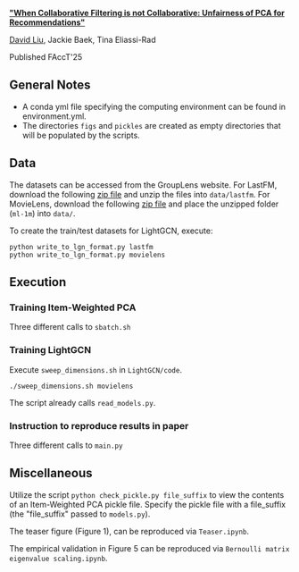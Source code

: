 **["When Collaborative Filtering is not Collaborative: Unfairness of PCA for Recommendations"](https://arxiv.org/abs/2310.09687)**

[David Liu](https://dliu18.github.io/), Jackie Baek, Tina Eliassi-Rad

Published FAccT'25


## General Notes

* A conda yml file specifying the computing environment can be found in environment.yml.
* The directories `figs` and `pickles` are created as empty directories that will be populated by the scripts.
    

## Data
The datasets can be accessed from the GroupLens website. For LastFM, download the following [zip file](https://files.grouplens.org/datasets/hetrec2011/hetrec2011-lastfm-2k.zip) and unzip the files into `data/lastfm`. For MovieLens, download the following [zip file](https://files.grouplens.org/datasets/movielens/ml-1m.zip) and place the unzipped folder (`ml-1m`) into `data/`.

To create the train/test datasets for LightGCN, execute:
```
python write_to_lgn_format.py lastfm
python write_to_lgn_format.py movielens
```

## Execution
   
### Training Item-Weighted PCA

Three different calls to `sbatch.sh`

### Training LightGCN

Execute `sweep_dimensions.sh` in `LightGCN/code`.

```
./sweep_dimensions.sh movielens
```

The script already calls `read_models.py`.


### Instruction to reproduce results in paper

Three different calls to `main.py`


## Miscellaneous

Utilize the script `python check_pickle.py file_suffix` to view the contents of an Item-Weighted PCA pickle file. Specify the pickle file with a file_suffix (the "file_suffix" passed to `models.py`). 

The teaser figure (Figure 1), can be reproduced via `Teaser.ipynb`.

The empirical validation in Figure 5 can be reproduced via `Bernoulli matrix eigenvalue scaling.ipynb`.



